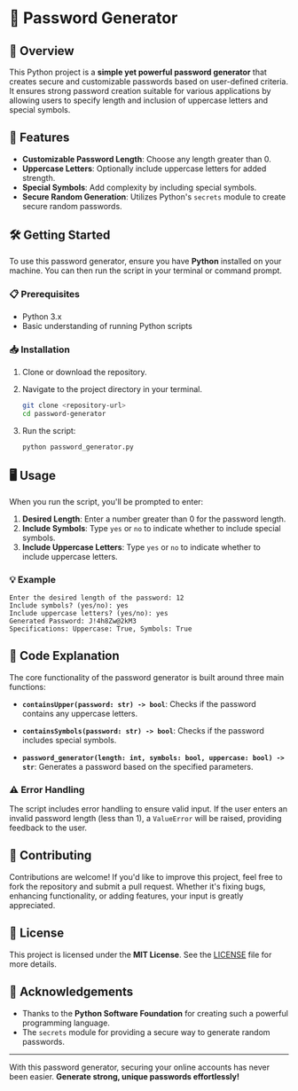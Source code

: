 

# 🔐 Password Generator

## 🌟 Overview

This Python project is a **simple yet powerful password generator** that creates secure and customizable passwords based on user-defined criteria. It ensures strong password creation suitable for various applications by allowing users to specify length and inclusion of uppercase letters and special symbols.

## 🚀 Features

- **Customizable Password Length**: Choose any length greater than 0.
- **Uppercase Letters**: Optionally include uppercase letters for added strength.
- **Special Symbols**: Add complexity by including special symbols.
- **Secure Random Generation**: Utilizes Python's `secrets` module to create secure random passwords.

## 🛠️ Getting Started

To use this password generator, ensure you have **Python** installed on your machine. You can then run the script in your terminal or command prompt.

### 📋 Prerequisites

- Python 3.x
- Basic understanding of running Python scripts

### 📥 Installation

1. Clone or download the repository.
2. Navigate to the project directory in your terminal.

   ```bash
   git clone <repository-url>
   cd password-generator
   ```

3. Run the script:

   ```bash
   python password_generator.py
   ```

## 🖥️ Usage

When you run the script, you'll be prompted to enter:

1. **Desired Length**: Enter a number greater than 0 for the password length.
2. **Include Symbols**: Type `yes` or `no` to indicate whether to include special symbols.
3. **Include Uppercase Letters**: Type `yes` or `no` to indicate whether to include uppercase letters.

### 💡 Example

```plaintext
Enter the desired length of the password: 12
Include symbols? (yes/no): yes
Include uppercase letters? (yes/no): yes
Generated Password: J!4h8Zw@2kM3
Specifications: Uppercase: True, Symbols: True
```

## 📖 Code Explanation

The core functionality of the password generator is built around three main functions:

- **`containsUpper(password: str) -> bool`**: Checks if the password contains any uppercase letters.
  
- **`containsSymbols(password: str) -> bool`**: Checks if the password includes special symbols.

- **`password_generator(length: int, symbols: bool, uppercase: bool) -> str`**: Generates a password based on the specified parameters.

### ⚠️ Error Handling

The script includes error handling to ensure valid input. If the user enters an invalid password length (less than 1), a `ValueError` will be raised, providing feedback to the user.

## 🤝 Contributing

Contributions are welcome! If you'd like to improve this project, feel free to fork the repository and submit a pull request. Whether it's fixing bugs, enhancing functionality, or adding features, your input is greatly appreciated.

## 📜 License

This project is licensed under the **MIT License**. See the [LICENSE](LICENSE) file for more details.

## 🙏 Acknowledgements

- Thanks to the **Python Software Foundation** for creating such a powerful programming language.
- The `secrets` module for providing a secure way to generate random passwords.

---

With this password generator, securing your online accounts has never been easier. **Generate strong, unique passwords effortlessly!**
